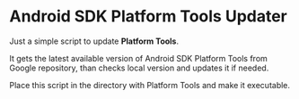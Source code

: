 # Android SDK Platform Tools Updater

Just a simple script to update **Platform Tools**.

It gets the latest available version of Android SDK Platform Tools from Google
repository, than checks local version and updates it if needed.

Place this script in the directory with Platform Tools and make it executable.
